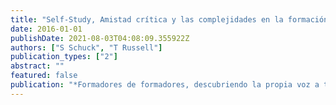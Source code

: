 ```yaml
---
title: "Self-Study, Amistad crítica y las complejidades en la formación de profesores"
date: 2016-01-01
publishDate: 2021-08-03T04:08:09.355922Z
authors: ["S Schuck", "T Russell"]
publication_types: ["2"]
abstract: ""
featured: false
publication: "*Formadores de formadores, descubriendo la propia voz a través del self-study …*"
---
```



